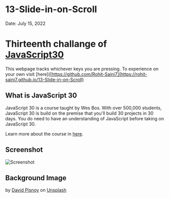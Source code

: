# 13-Slide-in-on-Scroll

Date: July 15, 2022

# Thirteenth challange of [JavaScript30](https://javascript30.com/)

This webpage tracks whichever keys you are pressing. To experience on your own visit [here]([https://github.com/Rohit-Saini7](https://rohit-saini7.github.io/13-Slide-in-on-Scroll)

## What is JavaScript 30

JavaScript 30 is a course taught by Wes Bos. With over 500,000 students, JavaScript 30 is build on the premise that you'll build 30 projects in 30 days. You do need to have an understanding of JavaScript before taking on JavaScript 30.

Learn more about the course in [here](https://javascript30.com/).

## Screenshot

![Screenshot](./assets/screenshot.png)

## Background Image

by [David Pisnoy](https://unsplash.com/@davidpisnoy) on [Unsplash](https://unsplash.com/s/photos/yellow)
